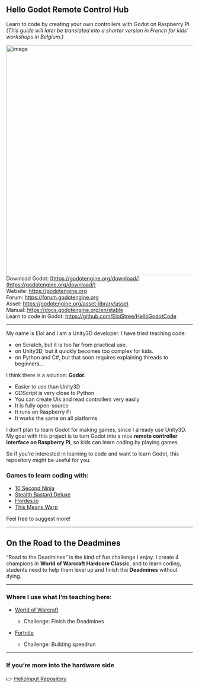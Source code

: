 

## Hello Godot Remote Control Hub

Learn to code by creating your own controllers with Godot on Raspberry Pi  
*(This guide will later be translated into a shorter version in French for kids’ workshops in Belgium.)*  

[<img width="1267" height="621" alt="image" src="https://github.com/user-attachments/assets/50063677-d892-49d2-bd49-53b814a6ecb2" />](https://godotengine.org/download/windows)
Download Godot: [https://godotengine.org/download/](https://godotengine.org/download/)  
Website: https://godotengine.org    
Forum: https://forum.godotengine.org      
Asset: https://godotengine.org/asset-library/asset    
Manual: https://docs.godotengine.org/en/stable      
Learn to code in Godot: https://github.com/EloiStree/HelloGodotCode  


-----------------------

My name is Eloi and I am a Unity3D developer.
I have tried teaching code:

* on Scratch, but it is too far from practical use.
* on Unity3D, but it quickly becomes too complex for kids.
* on Python and C#, but that soon requires explaining threads to beginners...

I think there is a solution: **Godot.**

* Easier to use than Unity3D
* GDScript is very close to Python
* You can create UIs and read controllers very easily
* It is fully open-source
* It runs on Raspberry Pi
* It works the same on all platforms

I don’t plan to learn Godot for making games, since I already use Unity3D.
My goal with this project is to turn Godot into a nice **remote controller interface on Raspberry Pi**, so kids can learn coding by playing games.

So if you’re interested in learning to code and want to learn Godot,
this repository might be useful for you.



### Games to learn coding with:

* [10 Second Ninja](https://store.steampowered.com/app/271670/10_Second_Ninja/?l=french)
* [Stealth Bastard Deluxe](https://store.steampowered.com/app/209190/Stealth_Bastard_Deluxe/)
* [Hordes.io](https://hordes.io/)
* [This Means Warp](https://store.steampowered.com/app/1269300/This_Means_Warp/)

Feel free to suggest more!

---

## On the Road to the Deadmines

“Road to the Deadmines” is the kind of fun challenge I enjoy.
I create 4 champions in **World of Warcraft Hardcore Classic**,
and to learn coding, students need to help them level up and finish the **Deadmines** without dying.

---

### Where I use what I’m teaching here:

* [World of Warcraft](https://worldofwarcraft.blizzard.com/fr-fr/)

  * Challenge: Finish the Deadmines
* [Fortnite](https://www.fortnite.com/?lang=fr)

  * Challenge: Building speedrun

---

### If you’re more into the hardware side

👉 [HelloInput Repository](https://github.com/EloiStree/HelloInput)


